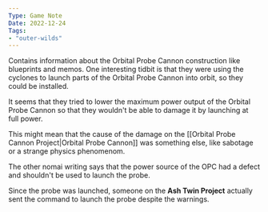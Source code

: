 ```yaml
---
Type: Game Note
Date: 2022-12-24
Tags:
- "outer-wilds"
---
```


Contains information about the Orbital Probe Cannon construction like blueprints and memos. One interesting tidbit is that they were using the cyclones to launch parts of the Orbital Probe Cannon into orbit, so they could be installed.

It seems that they tried to lower the maximum power output of the Orbital Probe Cannon so that they wouldn't be able to damage it by launching at full power.

This might mean that the cause of the damage on the [[Orbital Probe Cannon Project|Orbital Probe Cannon]] was something else, like sabotage or a strange physics phenomenom.

The other nomai writing says that the power source of the OPC had a defect and shouldn't be used to launch the probe.

Since the probe was launched, someone on the **Ash Twin Project** actually sent the command to launch the probe despite the warnings.